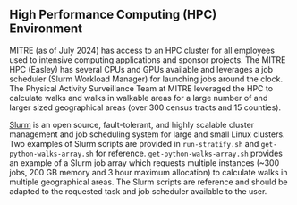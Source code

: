 ## High Performance Computing (HPC) Environment

MITRE (as of July 2024) has access to an HPC cluster for all employees used to intensive computing applications and sponsor projects. The MITRE HPC (Easley) has several CPUs and GPUs available and leverages a job scheduler (Slurm Workload Manager) for launching jobs around the clock. The Physical Activity Surveillance Team at MITRE leveraged the HPC to calculate walks and walks in walkable areas for a large number of and larger sized geographical areas (over 300 census tracts and 15 counties).

[Slurm](https://slurm.schedmd.com/quickstart.html) is an open source, fault-tolerant, and highly scalable cluster management and job scheduling system for large and small Linux clusters. Two examples of Slurm scripts are provided in `run-stratify.sh` and `get-python-walks-array.sh` for reference. `get-python-walks-array.sh` provides an example of a Slurm job array which requests multiple instances (~300 jobs, 200 GB memory and 3 hour maximum allocation) to calculate walks in multiple geographical areas. The Slurm scripts are reference and should be adapted to the requested task and job scheduler available to the user.
